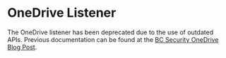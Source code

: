 # OneDrive Listener
The OneDrive listener has been deprecated due to the use of outdated APIs. 
Previous documentation can be found at the [BC Security OneDrive Blog Post](https://www.bc-security.org/post/using-the-onedrive-listener-in-empire-3-1-3/).
